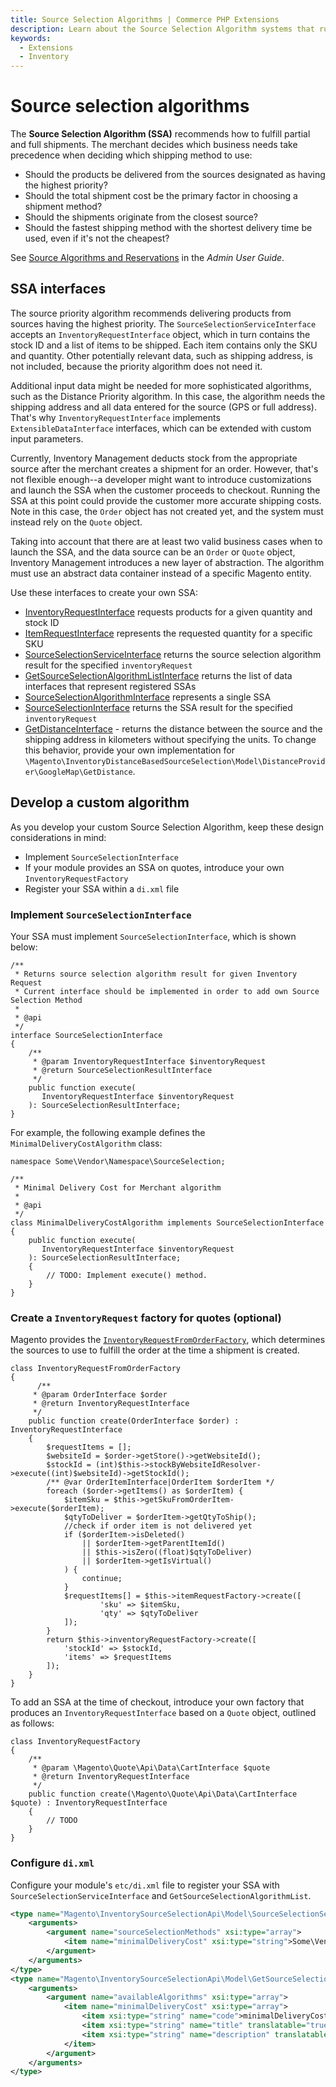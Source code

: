 ```yaml
---
title: Source Selection Algorithms | Commerce PHP Extensions
description: Learn about the Source Selection Algorithm systems that run in the background to keep your salable quantities updated.
keywords:
  - Extensions
  - Inventory
---
```


# Source selection algorithms

The **Source Selection Algorithm (SSA)** recommends how to fulfill partial and full shipments. The merchant decides which business needs take precedence when deciding which shipping method to use:

*  Should the products be delivered from the sources designated as having the highest priority?
*  Should the total shipment cost be the primary factor in choosing a shipment method?
*  Should the shipments originate from the closest source?
*  Should the fastest shipping method with the shortest delivery time be used, even if it's not the cheapest?

<InlineAlert variant="info" slots="text" />

See [Source Algorithms and Reservations](https://experienceleague.adobe.com/docs/commerce-admin/inventory/basics/selection-reservations.html) in the _Admin User Guide_.

## SSA interfaces

The source priority algorithm recommends delivering products from sources having the highest priority. The `SourceSelectionServiceInterface` accepts an `InventoryRequestInterface` object, which in turn contains the stock ID and a list of items to be shipped. Each item contains only the SKU and quantity. Other potentially relevant data, such as shipping address, is not included, because the priority algorithm does not need it.

Additional input data might be needed for more sophisticated algorithms, such as the Distance Priority algorithm. In this case, the algorithm needs the shipping address and all data entered for the source (GPS or full address). That's why `InventoryRequestInterface` implements `ExtensibleDataInterface` interfaces, which can be extended with custom input parameters.

Currently, Inventory Management deducts stock from the appropriate source after the merchant creates a shipment for an order. However, that's not flexible enough--a developer might want to introduce customizations and launch the SSA when the customer proceeds to checkout. Running the SSA at this point could provide the customer more accurate shipping costs. Note in this case, the `Order` object has not created yet, and the system must instead rely on the `Quote` object.

Taking into account that there are at least two valid business cases when to launch the SSA, and the data source can be an `Order` or `Quote` object, Inventory Management introduces a new layer of abstraction. The algorithm must use an abstract data container instead of a specific Magento entity.

Use these interfaces to create your own SSA:

*  [InventoryRequestInterface](https://github.com/magento/inventory/blob/1.1.3/app/code/Magento/InventorySourceSelectionApi/Api/Data/InventoryRequestInterface.php) requests products for a given quantity and stock ID
*  [ItemRequestInterface](https://github.com/magento/inventory/blob/1.1.3/app/code/Magento/InventorySourceSelectionApi/Api/Data/ItemRequestInterface.php) represents the requested quantity for a specific SKU
*  [SourceSelectionServiceInterface](https://github.com/magento/inventory/blob/1.1.3/app/code/Magento/InventorySourceSelectionApi/Api/SourceSelectionServiceInterface.php) returns the source selection algorithm result for the specified `inventoryRequest`
*  [GetSourceSelectionAlgorithmListInterface](https://github.com/magento/inventory/blob/1.1.3/app/code/Magento/InventorySourceSelectionApi/Api/GetSourceSelectionAlgorithmListInterface.php) returns the list of data interfaces that represent registered SSAs
*  [SourceSelectionAlgorithmInterface](https://github.com/magento/inventory/blob/1.1.3/app/code/Magento/InventorySourceSelectionApi/Api/Data/SourceSelectionAlgorithmInterface.php) represents a single SSA
*  [SourceSelectionInterface](https://github.com/magento/inventory/blob/1.1.3/app/code/Magento/InventorySourceSelectionApi/Model/SourceSelectionInterface.php) returns the SSA result for the specified `inventoryRequest`
*  [GetDistanceInterface](https://github.com/magento/inventory/blob/1.1.3/app/code/Magento/InventoryDistanceBasedSourceSelectionApi/Api/GetDistanceInterface.php)  - returns the distance between the source and the shipping address in kilometers without specifying the units. To change this behavior, provide your own implementation for `\Magento\InventoryDistanceBasedSourceSelection\Model\DistanceProvider\GoogleMap\GetDistance`.

## Develop a custom algorithm

As you develop your custom Source Selection Algorithm, keep these design considerations in mind:

*  Implement `SourceSelectionInterface`
*  If your module provides an SSA on quotes, introduce your own `InventoryRequestFactory`
*  Register your SSA within a `di.xml` file

### Implement  `SourceSelectionInterface`

Your SSA must implement `SourceSelectionInterface`, which is shown below:

```php?start_inline=1
/**
 * Returns source selection algorithm result for given Inventory Request
 * Current interface should be implemented in order to add own Source Selection Method
 *
 * @api
 */
interface SourceSelectionInterface
{
    /**
     * @param InventoryRequestInterface $inventoryRequest
     * @return SourceSelectionResultInterface
     */
    public function execute(
       InventoryRequestInterface $inventoryRequest
    ): SourceSelectionResultInterface;
}
````

For example, the following example defines the `MinimalDeliveryCostAlgorithm` class:

```php?start_inline=1
namespace Some\Vendor\Namespace\SourceSelection;

/**
 * Minimal Delivery Cost for Merchant algorithm
 *
 * @api
 */
class MinimalDeliveryCostAlgorithm implements SourceSelectionInterface
{
    public function execute(
       InventoryRequestInterface $inventoryRequest
    ): SourceSelectionResultInterface;
    {
        // TODO: Implement execute() method.
    }
}
```

### Create a `InventoryRequest` factory for quotes  (optional)

Magento provides the [`InventoryRequestFromOrderFactory`](https://github.com/magento/inventory/blob/1.1.3/app/code/Magento/InventoryShipping/Model/InventoryRequestFromOrderFactory.php), which determines the sources to use to fulfill the order at the time a shipment is created.

```php?start_inline=1
class InventoryRequestFromOrderFactory
{
      /**
     * @param OrderInterface $order
     * @return InventoryRequestInterface
     */
    public function create(OrderInterface $order) : InventoryRequestInterface
    {
        $requestItems = [];
        $websiteId = $order->getStore()->getWebsiteId();
        $stockId = (int)$this->stockByWebsiteIdResolver->execute((int)$websiteId)->getStockId();
        /** @var OrderItemInterface|OrderItem $orderItem */
        foreach ($order->getItems() as $orderItem) {
            $itemSku = $this->getSkuFromOrderItem->execute($orderItem);
            $qtyToDeliver = $orderItem->getQtyToShip();
            //check if order item is not delivered yet
            if ($orderItem->isDeleted()
                || $orderItem->getParentItemId()
                || $this->isZero((float)$qtyToDeliver)
                || $orderItem->getIsVirtual()
            ) {
                continue;
            }
            $requestItems[] = $this->itemRequestFactory->create([
                    'sku' => $itemSku,
                    'qty' => $qtyToDeliver
            ]);
        }
        return $this->inventoryRequestFactory->create([
            'stockId' => $stockId,
            'items' => $requestItems
        ]);
    }
}
```

To add an SSA at the time of checkout, introduce your own factory that produces an  `InventoryRequestInterface` based on a `Quote` object, outlined as follows:

```php?start_inline=1
class InventoryRequestFactory
{
    /**
     * @param \Magento\Quote\Api\Data\CartInterface $quote
     * @return InventoryRequestInterface
     */
    public function create(\Magento\Quote\Api\Data\CartInterface $quote) : InventoryRequestInterface
    {
        // TODO
    }
}
```

### Configure `di.xml`

Configure your module's `etc/di.xml` file to register your SSA with `SourceSelectionServiceInterface` and `GetSourceSelectionAlgorithmList`.

```xml
<type name="Magento\InventorySourceSelectionApi\Model\SourceSelectionService">
    <arguments>
        <argument name="sourceSelectionMethods" xsi:type="array">
            <item name="minimalDeliveryCost" xsi:type="string">Some\Vendor\Namespace\SourceSelection\MinimalDeliveryCostAlgorithm</item>
        </argument>
    </arguments>
</type>
<type name="Magento\InventorySourceSelectionApi\Model\GetSourceSelectionAlgorithmList">
    <arguments>
        <argument name="availableAlgorithms" xsi:type="array">
            <item name="minimalDeliveryCost" xsi:type="array">
                <item xsi:type="string" name="code">minimalDeliveryCost</item>
                <item xsi:type="string" name="title" translatable="true">Minimal Delivery Cost</item>
                <item xsi:type="string" name="description" translatable="true">Algorithm that calculates the shipping option with the lowest shipping cost to the merchant.</item>
            </item>
        </argument>
    </arguments>
</type>
```
